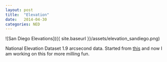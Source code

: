 ```yaml
---
layout: post
title:  "Elevation"
date:   2014-04-30
categories: NED
---
```


![San Diego Elevations]({{ site.baseurl }}/assets/elevation_sandiego.png)

National Elevation Dataset 1.9 arcsecond data.  Started from [this][flickr] and now I am working on this for more milling fun.


[flickr]:    https://www.flickr.com/photos/pxddn/11937939073/in/set-72157639745480064/player/